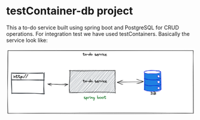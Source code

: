 # testContainer-db project

This a to-do service built using spring boot and PostgreSQL for CRUD operations. For integration test we have used testContainers. Basically the service look like:


![Abstract view](https://github.com/jparanda/testContainers-demo/blob/master/assets/abstractView.png)
